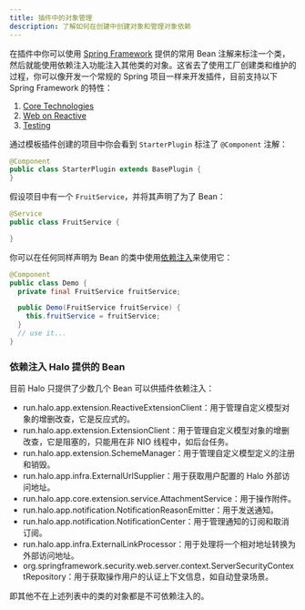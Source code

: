 ```yaml
---
title: 插件中的对象管理
description: 了解如何在创建中创建对象和管理对象依赖
---
```


在插件中你可以使用 [Spring Framework](https://spring.io/projects/spring-framework/) 提供的常用 Bean 注解来标注一个类，然后就能使用依赖注入功能注入其他类的对象。这省去了使用工厂创建类和维护的过程，你可以像开发一个常规的 Spring 项目一样来开发插件，目前支持以下 Spring Framework 的特性：

1. [Core Technologies](https://docs.spring.io/spring-framework/reference/core.html)
2. [Web on Reactive](https://docs.spring.io/spring-framework/reference/web-reactive.html)
3. [Testing](https://docs.spring.io/spring-framework/reference/testing.html)

通过模板插件创建的项目中你会看到 `StarterPlugin` 标注了 `@Component` 注解：

```java
@Component
public class StarterPlugin extends BasePlugin {
}
```

假设项目中有一个 `FruitService`，并将其声明了为了 Bean：

```java
@Service
public class FruitService {

}
```

你可以在任何同样声明为 Bean 的类中使用[依赖注入](https://docs.spring.io/spring-framework/docs/current/reference/html/core.html#beans-dependencies)来使用它：

```java
@Component
public class Demo {
  private final FruitService fruitService;

  public Demo(FruitService fruitService) {
    this.fruitService = fruitService;
  }
  // use it...
}
```

### 依赖注入 Halo 提供的 Bean

目前 Halo 只提供了少数几个 Bean 可以供插件依赖注入：

- run.halo.app.extension.ReactiveExtensionClient：用于管理自定义模型对象的增删改查，它是反应式的。
- run.halo.app.extension.ExtensionClient：用于管理自定义模型对象的增删改查，它是阻塞的，只能用在非 NIO 线程中，如后台任务。
- run.halo.app.extension.SchemeManager：用于管理自定义模型定义的注册和销毁。
- run.halo.app.infra.ExternalUrlSupplier：用于获取用户配置的 Halo 外部访问地址。
- run.halo.app.core.extension.service.AttachmentService：用于操作附件。
- run.halo.app.notification.NotificationReasonEmitter：用于发送通知。
- run.halo.app.notification.NotificationCenter：用于管理通知的订阅和取消订阅。
- run.halo.app.infra.ExternalLinkProcessor：用于处理将一个相对地址转换为外部访问地址。
- org.springframework.security.web.server.context.ServerSecurityContextRepository：用于获取操作用户的认证上下文信息，如自动登录场景。

即其他不在上述列表中的类的对象都是不可依赖注入的。
